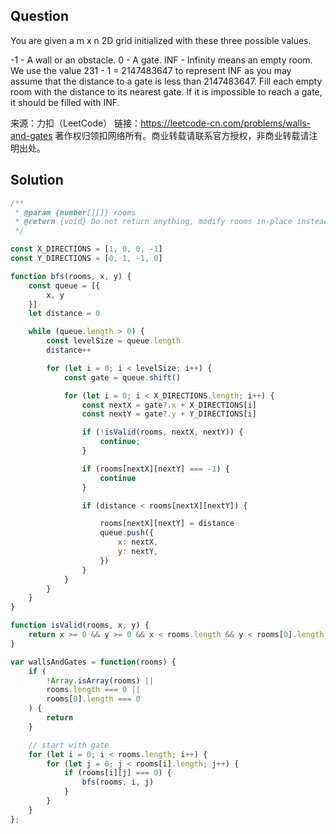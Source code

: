 ## Question
You are given a m x n 2D grid initialized with these three possible values.

-1 - A wall or an obstacle.
0 - A gate.
INF - Infinity means an empty room. We use the value 231 - 1 = 2147483647 to represent INF as you may assume that the distance to a gate is less than 2147483647.
Fill each empty room with the distance to its nearest gate. If it is impossible to reach a gate, it should be filled with INF.

来源：力扣（LeetCode）
链接：https://leetcode-cn.com/problems/walls-and-gates
著作权归领扣网络所有。商业转载请联系官方授权，非商业转载请注明出处。

## Solution
```javascript
/**
 * @param {number[][]} rooms
 * @return {void} Do not return anything, modify rooms in-place instead.
 */

const X_DIRECTIONS = [1, 0, 0, -1]
const Y_DIRECTIONS = [0, 1, -1, 0]

function bfs(rooms, x, y) {
    const queue = [{
        x, y
    }]
    let distance = 0

    while (queue.length > 0) {
        const levelSize = queue.length
        distance++

        for (let i = 0; i < levelSize; i++) {
            const gate = queue.shift()

            for (let i = 0; i < X_DIRECTIONS.length; i++) {
                const nextX = gate?.x + X_DIRECTIONS[i]
                const nextY = gate?.y + Y_DIRECTIONS[i]

                if (!isValid(rooms, nextX, nextY)) {
                    continue;
                }

                if (rooms[nextX][nextY] === -1) {
                    continue
                }

                if (distance < rooms[nextX][nextY]) {

                    rooms[nextX][nextY] = distance
                    queue.push({
                        x: nextX,
                        y: nextY,
                    })
                }
            }
        }
    }
}

function isValid(rooms, x, y) {
    return x >= 0 && y >= 0 && x < rooms.length && y < rooms[0].length
}

var wallsAndGates = function(rooms) {
    if (
        !Array.isArray(rooms) ||
        rooms.length === 0 ||
        rooms[0].length === 0
    ) {
        return 
    }

    // start with gate
    for (let i = 0; i < rooms.length; i++) {
        for (let j = 0; j < rooms[i].length; j++) {
            if (rooms[i][j] === 0) {
                bfs(rooms, i, j)
            }
        }
    }
};
```